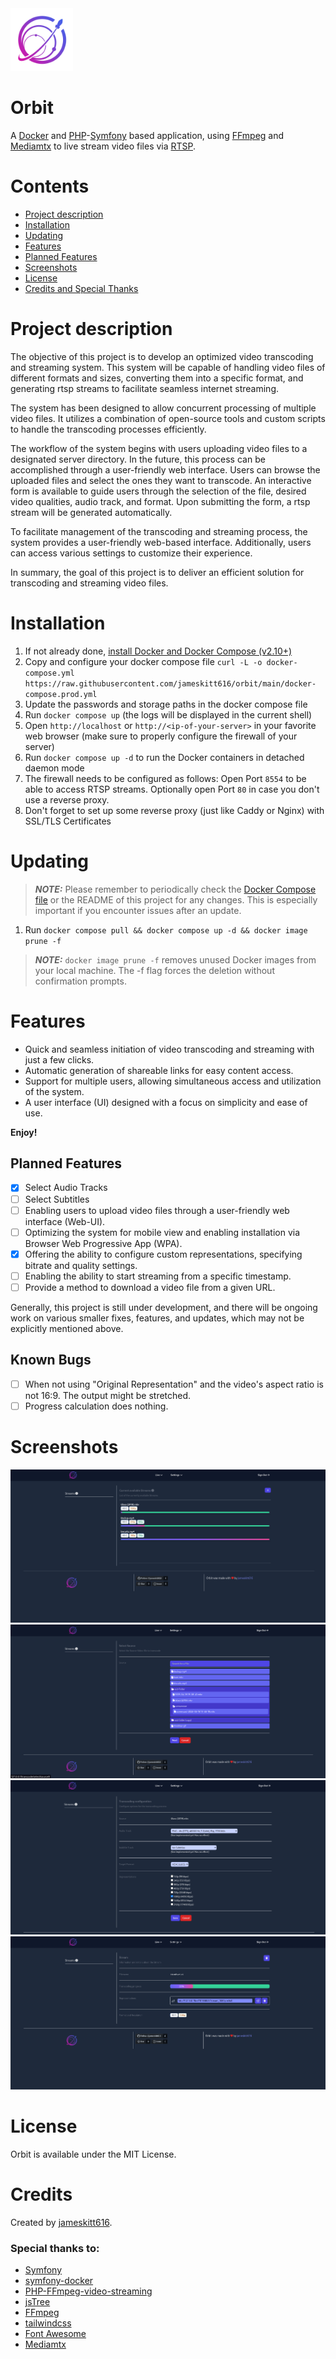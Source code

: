 <img src="./assets/images/OrbitLogo_500.png" alt="Orbit" width="100"/>

# Orbit

A [Docker](https://www.docker.com/) and [PHP](https://www.php.net/)-[Symfony](https://symfony.com) based application,
using [FFmpeg](https://ffmpeg.org/) and [Mediamtx](https://github.com/bluenviron/mediamtx) to live stream video files
via [RTSP](https://en.wikipedia.org/wiki/Real_Time_Streaming_Protocol).

# Contents

- [Project description](#project-description)
- [Installation](#installation)
- [Updating](#updating)
- [Features](#features)
- [Planned Features](#planned-features)
- [Screenshots](#screenshots)
- [License](#license)
- [Credits and Special Thanks](#credits)

# Project description

The objective of this project is to develop an optimized video transcoding and streaming system. This system will be
capable of handling video files of different formats and sizes, converting them into a specific format, and generating
rtsp streams to facilitate seamless internet streaming.

The system has been designed to allow concurrent processing of multiple video files. It utilizes a combination of
open-source tools and custom scripts to handle the transcoding processes efficiently.

The workflow of the system begins with users uploading video files to a designated server directory. In the future, this
process can be accomplished through a user-friendly web interface. Users can browse the uploaded files and select the
ones they want to transcode. An interactive form is available to guide users through the selection of the file, desired
video qualities, audio track, and format. Upon submitting the form, a rtsp stream will be generated automatically.

To facilitate management of the transcoding and streaming process, the system provides a user-friendly web-based
interface. Additionally, users can access various settings to customize their experience.

In summary, the goal of this project is to deliver an efficient solution for transcoding and streaming video files.

# Installation

1. If not already done, [install Docker and Docker Compose (v2.10+)](https://docs.docker.com/engine/install/)
2. Copy and configure your docker compose
   file `curl -L -o docker-compose.yml https://raw.githubusercontent.com/jameskitt616/orbit/main/docker-compose.prod.yml`
3. Update the passwords and storage paths in the docker compose file
4. Run `docker compose up` (the logs will be displayed in the current shell)
5. Open `http://localhost` or `http://<ip-of-your-server>` in your favorite web browser (make sure to properly configure
   the firewall of your server)
6. Run `docker compose up -d` to run the Docker containers in detached daemon mode
7. The firewall needs to be configured as follows: Open Port `8554` to be able to access RTSP streams. Optionally open
   Port `80` in case you don't use a reverse proxy.
8. Don't forget to set up some reverse proxy (just like Caddy or Nginx) with SSL/TLS Certificates

# Updating

> **_NOTE:_** Please remember to periodically check
> the [Docker Compose file](https://raw.githubusercontent.com/jameskitt616/orbit/main/docker-compose.prod.yml) or the
> README of this project for any changes. This is especially important if you encounter issues after an update.

1. Run `docker compose pull && docker compose up -d && docker image prune -f`

> **_NOTE:_** `docker image prune -f` removes unused Docker images from your local machine. The -f flag forces the
> deletion without confirmation prompts.

# Features

* Quick and seamless initiation of video transcoding and streaming with just a few clicks.
* Automatic generation of shareable links for easy content access.
* Support for multiple users, allowing simultaneous access and utilization of the system.
* A user interface (UI) designed with a focus on simplicity and ease of use.

**Enjoy!**

## Planned Features

- [x] Select Audio Tracks
- [ ] Select Subtitles
- [ ] Enabling users to upload video files through a user-friendly web interface (Web-UI).
- [ ] Optimizing the system for mobile view and enabling installation via Browser Web Progressive App (WPA).
- [x] Offering the ability to configure custom representations, specifying bitrate and quality settings.
- [ ] Enabling the ability to start streaming from a specific timestamp.
- [ ] Provide a method to download a video file from a given URL.

Generally, this project is still under development, and there will be ongoing work on various smaller fixes, features,
and updates, which may not be explicitly mentioned above.

## Known Bugs

- [ ] When not using "Original Representation" and the video's aspect ratio is not 16:9. The output might be stretched.
- [ ] Progress calculation does nothing.

# Screenshots

![Transcode List](docker/screenshots/transcode_list.png)
![File picker](docker/screenshots/filepicker.png)
![Transcode Settings](docker/screenshots/transcode_settings.png)
![Stream](docker/screenshots/stream.png)

# License

Orbit is available under the MIT License.

# Credits

Created by [jameskitt616](https://jameskitt616.one/).

### Special thanks to:

* [Symfony](https://github.com/symfony/symfony)
* [symfony-docker](https://github.com/dunglas/symfony-docker)
* [PHP-FFmpeg-video-streaming](https://github.com/hadronepoch/PHP-FFmpeg-video-streaming)
* [jsTree](https://github.com/vakata/jstree)
* [FFmpeg](https://ffmpeg.org)
* [tailwindcss](https://tailwindcss.com/)
* [Font Awesome](https://fontawesome.com/)
* [Mediamtx](https://github.com/bluenviron/mediamtx)

